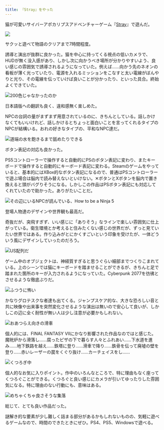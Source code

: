 ```yaml
---
title: 『Stray』をやった
---
```

猫が可愛いサイバーアポカリプスアドベンチャーゲーム『[Stray](https://store.steampowered.com/app/1332010/Stray/?l=japanese)』で遊んだ。

![](https://lh3.googleusercontent.com/iJADs5bZjWs8Mxx7QdOwcZfZsdZ1fuOaN3GAaWjRrQt5y4wr5imDKlQ9-RecHO9xdFGi8HQoCfxUnzuEPclRT1CE8pVDJddOPVD8P8BavPAOrbagPOK_Ita-DepVgu7yUJrjmyBIKrh_AZXR40HL1rA)

サクッと遊べて物語のクリアまで7時間程度。

誘導と演出が抜群に良かった。猫を中心に持ってくる視点の低いカメラで、HUDが無く没入感があり、しかし次に向かうべき場所が分かりやすいよう、良い感じの雰囲気で誘導されるようになっていた。例えば……向かう先のネオンの看板が薄く光っていたり、電源を入れるミッションをこなすと太い電線がぼんやりと光り、その電線を伝っていけば良いことが分かったり、といった具合。終始よくできていた。

![](https://lh5.googleusercontent.com/-1qiL15S3ELwwM8uE1O--a4XyeSAKY5FR7hdYUeanrd5niuh8lJCXkXX8rBoXVgKpnD21ubRMxlqiOE0cdxCuoE6LXXQ90EYDreo5_UoeU_Ddwym0vf-3wT4xP2w1WU4WoPRskGADswRlCGphQFqLNo "200色じゃなかったのか")

日本語版への翻訳も良く、違和感無く楽しめた。

NPCの台詞の量がまずまず用意されているのに、きちんとしている。話しかけなくてもいいけれど、話しかけるとちょっと面白いことを言ってくれるタイプのNPCが結構いる。おれの好きなタイプの、平和なNPC達だ。

![](https://lh3.googleusercontent.com/dnlC4KR0WTftFg8gfNCpdvpwCor6EHi65RJHxePVuwd56X5lRoXiSzRHIRDorktmkRFT30vIcXJ62U3W8C-3iVbHMO1ScKNpJ3ZxW5Qc1Nwy6pYGPDr_1UupB_3Jf0yBs8NONCmo2MU0o0PHk169Rm8 "道端の水を飽きるまで舐めたりできる")

ボタン表記の対応も良かった。

PS5コントローラーで操作すると自動的にPSのボタン表記に変わり、またキーボードで操作すると自動的にキーボード表記に変わる。Steamのゲームをやっていると、基本的にはXBox的なボタン表記になるので、普通はPSコントローラーで遊ぶ場合は脳内で読み替えないといけない。✕ボタンとXボタンを脳内で置き換えると頭がバグりそうになる。しかしこの作品はPSボタン表記にも対応してくれていたので助かった。ありがたいことだ。

![](https://lh3.googleusercontent.com/spCg9hhNgLHHZPEp6VEuFZRuDHDaj0jHaOqyjaKGAV4Xq4MfeggSpab8g8Mqe5sX7MznHFCDIrVM3P89OfXL_qRdWCOMvkGPLXGdiSiQ1yT-1H6odS0D7gUahlCcV9uGWOAqWpzEEsRfNscdDJPNWZU "その辺にいるNPCが読んでいる、How to be a Ninja 5")

登場人物達のデザインや世界観も最高だ。

奇抜だが、突飛すぎず、いい感じに「ありそう」なラインで楽しい雰囲気に仕上がっている。衛生環境とか考えると住みたくない感じの世界だが、ずっと見ていたい世界ではある。作り込みがとにかくすごいという印象を受けたが、一体どういう風にデザインしていったのだろう。

![](https://lh6.googleusercontent.com/SjKRZYUXHt1z3Eu-Kn07hB_ltsiSnJijQdzEmr4YeuXLQZfaG3MwkM88bcgug-XJ1BWYVdZdg6mABe-1U3UDW3rrzWIAVcY_hq__HlaqFaHUnJyK9dB80CYBiyx-VjVhPLpft2n39LkE9K2XmeNLZFc "US配列だ")

ゲーム中のオブジェクトは、神経質すぎると思うぐらい細部までつくりこまれている。上のシーンでは猫にキーボードを踏ませることができるが、きちんと足で踏まれた箇所のキーが入力されるようになっていた。Cyberpunk 2077を彷彿とさせるような徹底ぶりだ。

![](https://lh4.googleusercontent.com/-ysHTLHmutptJgQgKF6f4_NWsrXsKR7UIXHgjg_65XthOB7YAbAUbfz-2GSoQwdgs5Prx-LjU1Z4YIpEtHePTxf7lyPOPTvQo8Ns2b8EysF08ZnzAgVeBRVecYvio9JPeUpLToAiZk-wgjzlGrHC1pw "ふつうに怖い")

かなりグロテスクな者達も出てくる。ジャンプスケア的な、大きな恐ろしい音と共に映像や出来事を突然変化させるような演出は無いので安心して良いが、しかしこの辺に全く耐性が無い人は少し注意が必要かもしれない。

![](https://lh3.googleusercontent.com/7QTnquKX3ZgIx2xHkSEwyLTjVOwibAfAnm2kr_Wyoa6v3IhksvFVdfkH927YcWpL4MnlwoQEGlenpx4zKfXs_Z9oU90JpT5UjWINwqsWodjJFGjmeLpfaMHmf4mKFib2Mo-0evDlkAMWJym8QKbK_RQ "おあつらえ向きの滑車")

個人的には、FINAL FANTASY VIIにかなり影響された作品なのではと感じた。魔晄炉から滑落し……腐ったピザの下で暮らす人々とふれあい……下水道を進み……地下鉄路を越え……鉄塔に登り……滑車で降り……鉄骨を伝って廃墟の壁を登り……赤いレーザーの罠をくぐり抜け……カーチェイスをし……

![](https://lh5.googleusercontent.com/lk7BEqfjyYPESK5PGQ_yUge-aBNDIPmFzfWdB_dcbuVWGYOs4qb3NN3mdTh8-wAjiMS4eYC6jiDvlGkJ7A9DckYmeSSGsjHo2BEIfVaCiKYgDHF72D35oWrSWqgIB64AnD1gCg4DSYHVVPladvp4ouk "くつろぎ中")

個人的なお気に入りポイント。作中のいろんなところで、特に理由もなく座ってくつろぐことができる。くつろぐと良い感じにカメラが引いてゆったりした雰囲気になる。特に理由のない行動にも、意味はある。

![](https://lh4.googleusercontent.com/83EPXWMM5Nvfvsdj4IZ_BP654OqLflBB6JWyzGM9DZfTW9IycJamnob1vE9OuhZS-QPY8XP5mdGJbDpXoCYFH8ccAikk_NZdL7X8qLTjGxBugZ-7Ki5OT3TzLL7G5E_dNOgP6EcXWRbyIXB4FR5Yelg "めちゃくちゃ良さそうな集落")

総じて、とても良い作品だった。

謎解き的な要素が少し難しく詰まる部分があるかもしれないものの、気軽に遊べるゲームなので、時間のできたときにぜひ。PS4、PS5、Windowsで遊べる。
